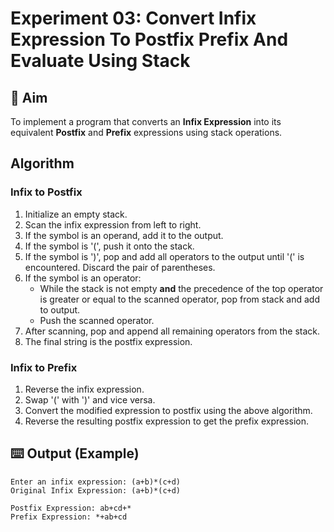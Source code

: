 # Experiment 03: Convert Infix Expression To Postfix Prefix And Evaluate Using Stack


## 🎯 Aim
To implement a program that converts an **Infix Expression** into its equivalent **Postfix** and **Prefix** expressions using stack operations.


## Algorithm

### Infix to Postfix
1. Initialize an empty stack.
2. Scan the infix expression from left to right.
3. If the symbol is an operand, add it to the output.
4. If the symbol is '(', push it onto the stack.
5. If the symbol is ')', pop and add all operators to the output until '(' is encountered. Discard the pair of parentheses.
6. If the symbol is an operator:
   - While the stack is not empty **and** the precedence of the top operator is greater or equal to the scanned operator, pop from stack and add to output.
   - Push the scanned operator.
7. After scanning, pop and append all remaining operators from the stack.
8. The final string is the postfix expression.

### Infix to Prefix
1. Reverse the infix expression.
2. Swap '(' with ')' and vice versa.
3. Convert the modified expression to postfix using the above algorithm.
4. Reverse the resulting postfix expression to get the prefix expression.



## ⌨️ Output (Example)
```
Enter an infix expression: (a+b)*(c+d)
Original Infix Expression: (a+b)*(c+d)

Postfix Expression: ab+cd+*
Prefix Expression: *+ab+cd